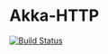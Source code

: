 # Akka-HTTP
[![Build Status](https://travis-ci.com/username/projectname.svg?branch=master)](https://travis-ci.com/username/projectname)
